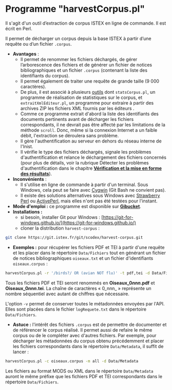 # Programme "harvestCorpus.pl"

Il s'agit d'un outil d’extraction de corpus ISTEX en ligne de commande. Il est écrit en Perl.

Il permet de décharger un corpus depuis la base ISTEX à partir d’une requête ou d’un fichier `.corpus`.

* **Avantages** :
  * Il permet de renommer les fichiers déchargés, de gérer l’arborescence des fichiers et de générer un fichier de notices bibliographiques et un fichier `.corpus` \(contenant la liste des identifiants du corpus\). 
  * Il permet également de traiter une requête de grande taille \(9 000 caractères\). 
  * De plus, il est associé à plusieurs [outils](https://git.istex.fr/scodex/harvest-corpus/tree/master/outils) dont `statsCorpus.pl`, un programme de réalisation de statistiques sur le corpus, et `extraitXmlEditeur.pl`, un programme pour extraire à partir des archives ZIP les fichiers XML fournis par les éditeurs . 
  * Comme ce programme extrait d'abord la liste des identifiants des documents pertinents avant de décharger les fichiers correspondants, il ne devrait pas être affecté par les limitations de la méthode  `scroll`. Donc, même si la connexion Internet a un faible débit, l'extraction se déroulera sans problème. 
  * Il gère l'authentification au serveur en dehors du réseau interne de l'Inist. 
  * Il vérifie le type des fichiers déchargés, signale les problèmes d'authentification et relance le déchargement des fichiers concernés \(pour plus de détails, voir la rubrique Détecter les problèmes d'authentification dans le chapitre [**Vérification et la mise en forme des résultats**](https://github.com/istex/istex-web-doc/tree/4870ec44cd2f3de3872925ac6eebc884d81a6717/usage-tdm-distex/extraction-dun-corpus/verification/README.md)\). 
* **Inconvénients** :
  * Il s'utilise en ligne de commande à partir d'un terminal. Sous Windows, cela peut se faire avec [Cygwin](https://www.cygwin.com/)  \(Git Bash ne convient pas\). 
  * Il existe des solutions alternatives sous Windows avec [Strawberry Perl](http://strawberryperl.com/) ou [ActivePerl](https://www.activestate.com/activeperl), mais elles n'ont pas été testées pour l'instant. 
* **Mode d'emploi :** ce programme est disponible sur [**Gibucket**](https://git.istex.fr/scodex/harvest-corpus).
* **Installations :**
  * si besoin, installer Git pour Windows : [https://git-for-windows.github.io/](https://git-for-windows.github.io/)
  * cloner la distribution `harvest-corpus` :

```bash
git clone https://git.istex.fr/git/scodex/harvest-corpus.git
```

* **Exemples :** pour récupérer les fichiers PDF et TEI à partir d'une requête et les placer dans le répertoire `Data/Fichiers` tout en générant un fichier de notices bibliographiques `oiseaux.txt` et un fichier d'identifiants `oiseaux.corpus` :

```bash
harvestCorpus.pl -r '/birds?/ OR (avian NOT flu)' -t pdf,tei -d Data/Fichiers -s oiseaux.corpus -n oiseaux.txt -p Oiseau_ -v
```

Tous les fichiers PDF et TEI seront renommés en **Oiseaux\_0**_**nnn**_**.pdf** et **Oiseaux\_0**_**nnn**_**.tei**. La chaîne de caractères « 0_nnn_ » représente un nombre séquentiel avec autant de chiffres que nécessaire.

L'option `-v` permet de conserver toutes le métadonnées envoyées par l'API. Elles sont placées dans le fichier `logRequete.txt` dans le répertoire `Data/Fichiers`.

* **Astuce :** l'intérêt des fichiers `.corpus` est de permettre de documenter et de référencer le corpus réalisé. Il permet aussi de refaire le même corpus ou de le compléter avec d'autres fichiers. Par exemple, pour décharger les métadonnées du corpus obtenu précédemment et placer les fichiers correspondants dans le répertoire `Data/Metadata`, il suffit de lancer :

```bash
harvestCorpus.pl -c oiseaux.corpus -m all -d Data/Metadata
```

Les fichiers au format MODS ou XML dans le répertoire `Data/Metadata` auront le même préfixe que les fichiers PDF et TEI correspondants dans le répertoire `Data/Fichiers`.

